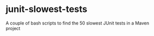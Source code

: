 junit-slowest-tests
===================

A couple of bash scripts to find the 50 slowest JUnit tests in a Maven project
